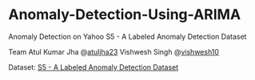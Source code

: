 # Anomaly-Detection-Using-ARIMA
Anomaly Detection on  Yahoo S5 - A Labeled Anomaly Detection Dataset

Team
 Atul Kumar Jha @[atuljha23](https://github.com/atuljha23/)
 Vishwesh Singh @[vishwesh10](https://github.com/vishwesh10)

 Dataset: [S5 - A Labeled Anomaly Detection Dataset](https://webscope.sandbox.yahoo.com/catalog.php?datatype=s&did=70)
